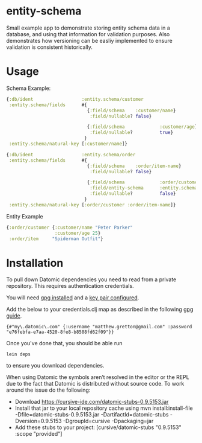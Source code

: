 # entity-schema

Small example app to demonstrate storing entity schema data in a database, and using that information for validation purposes. Also demonstrates how versioning can be easliy implemented to ensure validation is consistent historically.

# Usage

Schema Example:

```clojure
{:db/ident                  :entity.schema/customer
 :entity.schema/fields      #{
                              {:field/schema    :customer/name}
                               :field/nullable? false}

                              {:field/schema             :customer/age}
                               :field/nullable?          true}
                             }
 :entity.schema/natural-key [:customer/name]}

{:db/ident                  :entity.schema/order
 :entity.schema/fields      #{
                              {:field/schema    :order/item-name}
                               :field/nullable? false}

                              {:field/schema             :order/customer}
                               :field/entity-schema      :entity.schema/customer
                               :field/nullable?          false}
                             }
 :entity.schema/natural-key [:order/customer :order/item-name]}
```

Entity Example

```clojure
{:order/customer {:customer/name "Peter Parker"
                  :customer/age 25}
 :order/item     "Spiderman Outfit"}
```

# Installation

To pull down Datomic dependencies you need to read from a private repository. This requires authentication credentials. 

You will need [gpg installed](https://github.com/technomancy/leiningen/blob/stable/doc/GPG.md#installing-gpg) and a [key pair configured](https://github.com/technomancy/leiningen/blob/stable/doc/GPG.md#creating-a-keypair). 

Add the below to your credentials.clj map as described in the following [gpg guide](https://github.com/technomancy/leiningen/blob/master/doc/DEPLOY.md#gpg).


`{#"my\.datomic\.com" {:username "matthew.gretton@gmail.com" :password "e76febfa-e7aa-4520-8fe8-b8508fd62f09"}}`


Once you've done that, you should be able run

`lein deps`

to ensure you download dependencies.


When using Datomic the symbols aren’t resolved in the editor or the REPL due to the fact that Datomic is distributed
without source code. To work around the issue do the following:

- Download https://cursive-ide.com/datomic-stubs-0.9.5153.jar
- Install that jar to your local repository cache using mvn install:install-file -Dfile=datomic-stubs-0.9.5153.jar -DartifactId=datomic-stubs -Dversion=0.9.5153 -DgroupId=cursive -Dpackaging=jar
- Add these stubs to your project: [cursive/datomic-stubs "0.9.5153" :scope "provided"]

